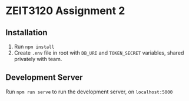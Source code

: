 # ZEIT3120 Assignment 2
## Installation
1. Run `npm install`
2. Create `.env` file in root with `DB_URI` and `TOKEN_SECRET` variables, shared privately with team.

## Development Server
Run `npm run serve` to run the development server, on `localhost:5000`
